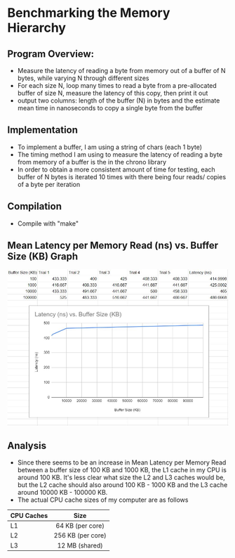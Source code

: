 # Benchmarking the Memory Hierarchy
## Program Overview:
- Measure the latency of reading a byte from memory out of a buffer of N bytes, while varying N through different sizes
- For each size N, loop many times to read a byte from a pre-allocated buffer of size N, measure the latency of this copy, then print it out
- output two columns: length of the buffer (N) in bytes and the estimate mean time in nanoseconds to copy a single byte from the buffer

## Implementation
- To implement a buffer, I am using a string of chars (each 1 byte)
- The timing method I am using to measure the latency of reading a byte from memory of a buffer is the in the chrono library
- In order to obtain a more consistent amount of time for testing, each buffer of N bytes is iterated 10 times with there being four reads/ copies of a byte per iteration

## Compilation
- Compile with "make"

## Mean Latency per Memory Read (ns) vs. Buffer Size (KB) Graph
![Graph](graph.JPG)

## Analysis
- Since there seems to be an increase in Mean Latency per Memory Read between a buffer size of 100 KB and 1000 KB, the L1 cache in my CPU is around 100 KB. It's less clear what size the L2 and L3 caches would be, but the L2 cache should also around 100 KB - 1000 KB and the L3 cache around 10000 KB - 100000 KB.
- The actual CPU cache sizes of my computer are as follows

| CPU Caches    | Size              |
| ------------- |:-----------------:|
| L1            | 64 KB (per core)  |
| L2            | 256 KB (per core) |
| L3            | 12 MB (shared)    |
